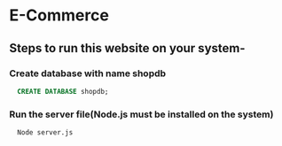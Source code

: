 # E-Commerce

## Steps to run this website on your system-
  
### Create database with name shopdb
```sql
  CREATE DATABASE shopdb;
```
### Run the server file(Node.js must be installed on the system)
```sql
  Node server.js
```
